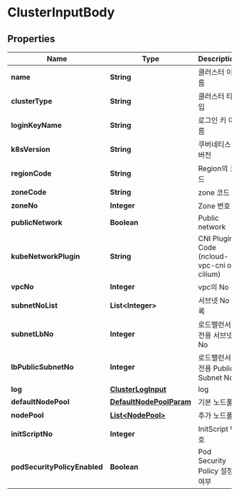 
# ClusterInputBody

## Properties
Name | Type | Description | Notes
------------ | ------------- | ------------- | -------------
**name** | **String** | 클러스터 이름 | 
**clusterType** | **String** | 클러스터 타입 | 
**loginKeyName** | **String** | 로그인 키 이름 | 
**k8sVersion** | **String** | 쿠버네티스 버전 |  [optional]
**regionCode** | **String** | Region의 코드 | 
**zoneCode** | **String** | zone 코드 |  [optional]
**zoneNo** | **Integer** | Zone 번호 |  [optional]
**publicNetwork** | **Boolean** | Public network |  [optional]
**kubeNetworkPlugin** | **String** | CNI Plugin Code (ncloud-vpc-cni or cilium) |  [optional]
**vpcNo** | **Integer** | vpc의 No | 
**subnetNoList** | **List&lt;Integer&gt;** | 서브넷 No 목록 | 
**subnetLbNo** | **Integer** | 로드밸런서 전용 서브넷 No | 
**lbPublicSubnetNo** | **Integer** | 로드밸런서 전용 Public Subnet No |  [optional]
**log** | [**ClusterLogInput**](ClusterLogInput.md) | log |  [optional]
**defaultNodePool** | [**DefaultNodePoolParam**](DefaultNodePoolParam.md) | 기본 노드풀 |  [optional]
**nodePool** | [**List&lt;NodePool&gt;**](NodePool.md) | 추가 노드풀 |  [optional]
**initScriptNo** | **Integer** | InitScript 번호 |  [optional]
**podSecurityPolicyEnabled** | **Boolean** | Pod Security Policy 설정 여부 |  [optional]



